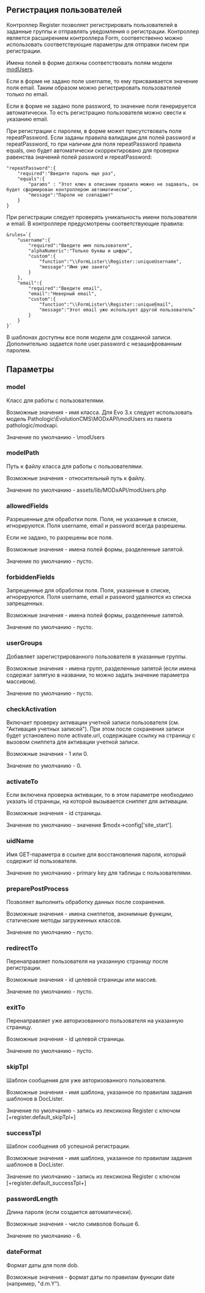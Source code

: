 ## Регистрация пользователей

Контроллер Register позволяет регистрировать пользователей в заданные группы и отправлять уведомления о регистрации. Контроллер является расширением контроллера Form, соответственно можно использовать соответствующие параметры для отправки писем при регистрации.

Имена полей в форме должны соответствовать полям модели [modUsers](http://docs.evolution-cms.com/Extras/Snippets/DocLister/MODxAPI).

Если в форме не задано поле username, то ему присваивается значение поля email. Таким образом можно регистрировать пользователей только по email.

Если в форме не задано поле password, то значение поля генерируется автоматически. То есть регистрацию пользователя можно свести к указанию email.

При регистрации с паролем, в форме может присутствовать поле repeatPassword. Если заданы правила валидации для полей password и repeatPassword, то при наличии для поля repeatPassword правила equals, оно будет автоматически скорректировано для проверки равенства значений полей password и repeatPassword:
```
"repeatPassword":{
    "required":"Введите пароль еще раз",
    "equals":{
        "params" : "Этот ключ в описании правила можно не задавать, он будет сформирован контроллером автоматически",
        "message":"Пароли не совпадают"
    }
}
```

При регистрации следует проверять уникальность имени пользователя и email. В контроллере предусмотрены соответствующие правила:
```
&rules=`{
    "username":{
        "required":"Введите имя пользователя",
        "alphaNumeric":"Только буквы и цифры",
        "custom":{
            "function":"\\FormLister\\Register::uniqueUsername",
            "message":"Имя уже занято"
        }
    },
    "email":{
        "required":"Введите email",
        "email":"Неверный email",
        "custom":{
            "function":"\\FormLister\\Register::uniqueEmail",
            "message":"Этот email уже использует другой пользователь"
        }
    }
}`
```
В шаблонах доступны все поля модели для созданной записи. Дополнительно задается поле user.password с незашифрованным паролем. 

## Параметры
### model
Класс для работы с пользователями.

Возможные значения - имя класса. Для Evo 3.x следует использовать модель Pathologic\EvolutionCMS\MODxAPI\modUsers из пакета pathologic/modxapi.

Значение по умолчанию - \modUsers

### modelPath
Путь к файлу класса для работы с пользователями.

Возможные значения - относительный путь к файлу.

Значение по умолчанию - assets/lib/MODxAPI/modUsers.php

### allowedFields
Разрешенные для обработки поля. Поля, не указанные в списке, игнорируются. Поля username, email и password всегда разрешены.

Если не задано, то разрешены все поля.

Возможные значения - имена полей формы, разделенные запятой. 

Значение по умолчанию - пусто.

### forbiddenFields
Запрещенные для обработки поля. Поля, указанные в списке, игнорируются. Поля username, email и password удаляются из списка запрещенных.

Возможные значения - имена полей формы, разделенные запятой. 

Значение по умолчанию - пусто.

### userGroups
Добавляет зарегистрированного пользователя в указанные группы.

Возможные значения - имена групп, разделенные запятой (если имена содержат запятую в названии, то можно задать значение параметра массивом).

Значение по умолчанию - пусто.

### checkActivation
Включает проверку активации учетной записи пользователя (см. "Активация учетных записей"). При этом после сохранения записи будет установлено поле activate.url, содержащее ссылку на страницу с вызовом сниппета для активации учетной записи.  

Возможные значения - 1 или 0.

Значение по умолчанию - 0.

### activateTo
Если включена проверка активации, то в этом параметре необходимо указать id страницы, на которой вызывается сниппет для активации.

Возможные значения - id страницы.

Значение по умолчанию - значение $modx->config['site_start'].

### uidName
Имя GET-параметра в ссылке для восстановления пароля, который содержит id пользователя.

Значение по умолчанию - primary key для таблицы с пользователями.

### preparePostProcess
Позволяет выполнить обработку данных после сохранения.

Возможные значения - имена сниппетов, анонимные функции, статические методы загруженных классов.

Значение по умолчанию - пусто.

### redirectTo
Перенаправляет пользователя на указанную страницу после регистрации.

Возможные значения - id целевой страницы или массив.

Значение по умолчанию - пусто.

### exitTo
Перенаправляет уже авторизованного пользователя на указанную страницу.

Возможные значения - id целевой страницы.

Значение по умолчанию - пусто.

### skipTpl
Шаблон сообщения для уже авторизованного пользователя.

Возможные значения - имя шаблона, указанное по правилам задания шаблонов в DocLister.

Значение по умолчанию - запись из лексикона Register с ключом [+register.default_skipTpl+]

### successTpl
Шаблон сообщения об успешной регистрации. 

Возможные значения - имя шаблона, указанное по правилам задания шаблонов в DocLister.

Значение по умолчанию - запись из лексикона Register с ключом [+register.default_successTpl+]

### passwordLength
Длина пароля (если создается автоматически).

Возможные значения - число символов больше 6.

Значение по умолчанию - 6.

### dateFormat
Формат даты для поля dob.

Возможные значения - формат даты по правилам функции date (например, "d.m.Y").
